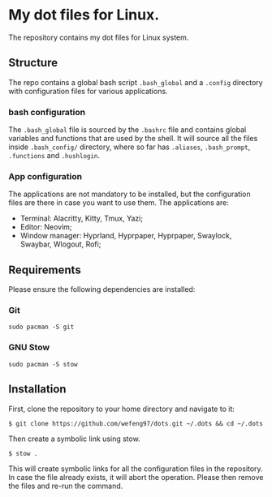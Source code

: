# My dot files for Linux.

The repository contains my dot files for Linux system. 

## Structure

The repo contains a global bash script `.bash_global` and a `.config` directory with configuration files for various applications.

### bash configuration

The `.bash_global` file is sourced by the `.bashrc` file and contains global variables and functions that are used by the shell. It will source all the files inside `.bash_config/` directory, where so far has `.aliases`, `.bash_prompt`, `.functions` and `.hushlogin`.

### App configuration

The applications are not mandatory to be installed, but the configuration files are there in case you want to use them. The applications are: 

- Terminal: Alacritty, Kitty, Tmux, Yazi;
- Editor: Neovim;
- Window manager: Hyprland, Hyprpaper, Hyprpaper, Swaylock, Swaybar, Wlogout, Rofi;

<!-- Yazi, Neovim, Alacritty, Kitty, Tmux, waybar, Swaylock, Hyprland, Hyprpaper, Hypridle, wlogout, rofi.  -->

## Requirements

Please ensure the following dependencies are installed:

### Git 

```
sudo pacman -S git
```

### GNU Stow 

```
sudo pacman -S stow
```

## Installation

First, clone the repository to your home directory and navigate to it:

```
$ git clone https://github.com/wefeng97/dots.git ~/.dots && cd ~/.dots
```

Then create a symbolic link using stow. 

```
$ stow .
```

This will create symbolic links for all the configuration files in the repository. In case the file already exists, it will abort the operation. Please then remove the files and re-run the command. 
